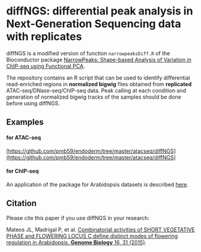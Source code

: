 # diffNGS: differential peak analysis in Next-Generation Sequencing data with replicates

diffNGS is a modified version of function `narrowpeaksDiff.R` of the Bioconductor package [NarrowPeaks: Shape-based Analysis of Variation in ChIP-seq using Functional PCA](http://bioconductor.org/packages/3.10/bioc/html/NarrowPeaks.html). 

The repository contains an R script that can be used to identify differential read-enriched regions in **normalized bigwig** files obtained from **replicated** ATAC-seq/DNase-seq/ChIP-seq data. Peak calling at each condition and generation of normalized bigwig tracks of the samples should be done before using diffNGS. 

## Examples

#### for ATAC-seq
[https://github.com/pmb59/endoderm/tree/master/atacseq/diffNGS](https://github.com/pmb59/endoderm/tree/master/atacseq/diffNGS)

#### for ChIP-seq
An application of the package for Arabidopsis datasets is described [here](http://genomebiology.biomedcentral.com/articles/10.1186/s13059-015-0597-1).

## Citation
Please cite this paper if you use diffNGS in your research:


Mateos JL, Madrigal P, et al. [Combinatorial activities of SHORT VEGETATIVE PHASE and FLOWERING LOCUS C define distinct modes of flowering regulation in Arabidopsis. **Genome Biology** 16, 31 (2015)](https://genomebiology.biomedcentral.com/articles/10.1186/s13059-015-0597-1).
